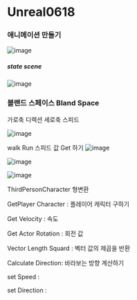 # Unreal0618

### 애니메이션 만들기

![image](https://user-images.githubusercontent.com/80494367/122491338-c2c1a900-d01e-11eb-9f1b-678203cc2d7f.png)


##### state scene



![image](https://user-images.githubusercontent.com/80494367/122491993-f5b86c80-d01f-11eb-91d8-5c96313fc22b.png)

### 블랜드 스페이스 Bland Space

가로축  디렉션
세로축  스피드


![image](https://user-images.githubusercontent.com/80494367/122492803-6ca23500-d021-11eb-8f99-d62378e5d138.png)

walk Run 스피드 값  Get 하기
![image](https://user-images.githubusercontent.com/80494367/122495506-20f18a80-d025-11eb-879b-69ec9012046d.png)

![image](https://user-images.githubusercontent.com/80494367/122495527-28189880-d025-11eb-9f92-56ef270985e6.png)


![image](https://user-images.githubusercontent.com/80494367/122493653-0a4a3400-d023-11eb-88e4-d02f9f7bc15c.png)



ThirdPersonCharacter 형변환

GetPlayer Character : 플레이어 캐릭터 구하기

Get Velocity  : 속도

Get Actor Rotation : 회전 값

Vector Length Squard  :  벡터 값의 제곱을 반환

Calculate Direction:  바라보는 방향  계산하기

set Speed : 

set Direction :
